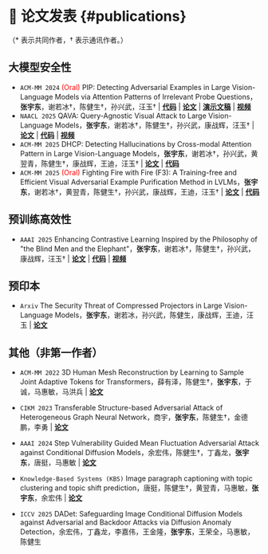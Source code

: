 
# 📝 论文发表 {#publications}
（* 表示共同作者，† 表示通讯作者。）

## 大模型安全性

- `ACM-MM 2024` <span style="color:red">(Oral)</span> PIP: Detecting Adversarial Examples in Large Vision-Language Models via Attention Patterns of Irrelevant Probe Questions，**张宇东**，谢若冰†，陈健生†，孙兴武，汪玉† \| [**代码**](https://github.com/btzyd/pip) \| [**论文**](https://dl.acm.org/doi/abs/10.1145/3664647.3685510) \| [**演示文稿**](https://nicsefc.ee.tsinghua.edu.cn/nics_file/pdf/523982cf-105a-4be6-818d-7543e10fa830.pdf) \| [**视频**](https://www.bilibili.com/video/BV183dnYHE6k)
- `NAACL 2025` QAVA: Query-Agnostic Visual Attack to Large Vision-Language Models，**张宇东**，谢若冰†，陈健生†，孙兴武，康战辉，汪玉† \| [**论文**](https://aclanthology.org/2025.naacl-long.512/) \| [**代码**](https://github.com/btzyd/qava) \| [**视频**](https://www.bilibili.com/video/BV1xD5hzSEXF)
- `ACM-MM 2025` DHCP: Detecting Hallucinations by Cross-modal Attention Pattern in Large Vision-Language Models，**张宇东**，谢若冰†，孙兴武，黄翌青，陈健生†，康战辉，王迪，汪玉† \| [**论文**](https://arxiv.org/abs/2411.18659) \| [**代码**](https://github.com/btzyd/DHCP)
- `ACM-MM 2025` <span style="color:red">(Oral)</span> Fighting Fire with Fire (F3): A Training-free and Efficient Visual Adversarial Example Purification Method in LVLMs，**张宇东**，谢若冰†，黄翌青，陈健生†，孙兴武，康战辉，王迪，汪玉† \| [**论文**](https://arxiv.org/abs/2506.01064) \| [**代码**](https://github.com/btzyd/F3)

## 预训练高效性
- `AAAI 2025` Enhancing Contrastive Learning Inspired by the Philosophy of "the Blind Men and the Elephant"，**张宇东**，谢若冰†，陈健生†，孙兴武，康战辉，汪玉† \| [**论文**](https://ojs.aaai.org/index.php/AAAI/article/view/34425) \| [**代码**](https://github.com/btzyd/JointCrop) \| [**视频**](https://www.bilibili.com/video/BV1xD5hzSEin)

## 预印本
- `Arxiv` The Security Threat of Compressed Projectors in Large Vision-Language Models，**张宇东**，谢若冰，孙兴武，陈健生，康战辉，王迪，汪玉 \| [**论文**](https://arxiv.org/abs/2506.00534)

## 其他（非第一作者）
- `ACM-MM 2022` 3D Human Mesh Reconstruction by Learning to Sample Joint Adaptive Tokens for Transformers，薛有泽，陈健生†，**张宇东**，于诚，马惠敏，马洪兵 \| [**论文**](https://dl.acm.org/doi/10.1145/3503161.3548133)

- `CIKM 2023` Transferable Structure-based Adversarial Attack of Heterogeneous Graph Neural Network，商宇，**张宇东**，陈健生†，金德鹏，李勇 \| [**论文**](https://dl.acm.org/doi/10.1145/3583780.3615095)

- `AAAI 2024` Step Vulnerability Guided Mean Fluctuation Adversarial Attack against Conditional Diffusion Models，余宏伟，陈健生†，丁鑫龙，**张宇东**，唐挺，马惠敏 \| [**论文**](https://dl.acm.org/doi/10.1609/aaai.v38i7.28503)

- `Knowledge-Based Systems (KBS)` Image paragraph captioning with topic clustering and topic shift prediction，唐挺，陈健生†，黄翌青，马惠敏，**张宇东**，余宏伟 \| [**论文**](https://www.sciencedirect.com/science/article/abs/pii/S0950705124000364)

- `ICCV 2025` DADet: Safeguarding Image Conditional Diffusion Models against Adversarial and Backdoor Attacks via Diffusion Anomaly Detection，余宏伟，丁鑫龙，李嘉伟，王金隆，**张宇东**，王荣全，马惠敏，陈健生